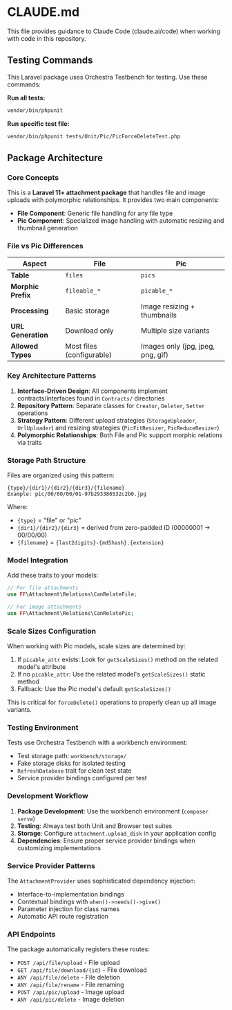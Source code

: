 # CLAUDE.md

This file provides guidance to Claude Code (claude.ai/code) when working with code in this repository.

## Testing Commands

This Laravel package uses Orchestra Testbench for testing. Use these commands:

**Run all tests:**
```bash
vendor/bin/phpunit
```

**Run specific test file:**
```bash
vendor/bin/phpunit tests/Unit/Pic/PicForceDeleteTest.php
```

## Package Architecture

### Core Concepts

This is a **Laravel 11+ attachment package** that handles file and image uploads with polymorphic relationships. It provides two main components:

- **File Component**: Generic file handling for any file type
- **Pic Component**: Specialized image handling with automatic resizing and thumbnail generation

### File vs Pic Differences

| Aspect | File | Pic |
|--------|------|-----|
| **Table** | `files` | `pics` |
| **Morphic Prefix** | `fileable_*` | `picable_*` |
| **Processing** | Basic storage | Image resizing + thumbnails |
| **URL Generation** | Download only | Multiple size variants |
| **Allowed Types** | Most files (configurable) | Images only (jpg, jpeg, png, gif) |

### Key Architecture Patterns

1. **Interface-Driven Design**: All components implement contracts/interfaces found in `Contracts/` directories
2. **Repository Pattern**: Separate classes for `Creator`, `Deleter`, `Setter` operations
3. **Strategy Pattern**: Different upload strategies (`StorageUploader`, `UrlUploader`) and resizing strategies (`PicFitResizer`, `PicReduceResizer`)
4. **Polymorphic Relationships**: Both File and Pic support morphic relations via traits

### Storage Path Structure

Files are organized using this pattern:
```
{type}/{dir1}/{dir2}/{dir3}/{filename}
Example: pic/00/00/00/01-97b293386532c2b0.jpg
```

Where:
- `{type}` = "file" or "pic"
- `{dir1}/{dir2}/{dir3}` = derived from zero-padded ID (00000001 → 00/00/00)
- `{filename}` = `{last2digits}-{md5hash}.{extension}`

### Model Integration

Add these traits to your models:

```php
// For file attachments
use FF\Attachment\Relations\CanRelateFile;

// For image attachments  
use FF\Attachment\Relations\CanRelatePic;
```

### Scale Sizes Configuration

When working with Pic models, scale sizes are determined by:
1. If `picable_attr` exists: Look for `getScaleSizes()` method on the related model's attribute
2. If no `picable_attr`: Use the related model's `getScaleSizes()` static method
3. Fallback: Use the Pic model's default `getScaleSizes()`

This is critical for `forceDelete()` operations to properly clean up all image variants.

### Testing Environment

Tests use Orchestra Testbench with a workbench environment:
- Test storage path: `workbench/storage/`
- Fake storage disks for isolated testing
- `RefreshDatabase` trait for clean test state
- Service provider bindings configured per test

### Development Workflow

1. **Package Development**: Use the workbench environment (`composer serve`)
2. **Testing**: Always test both Unit and Browser test suites
3. **Storage**: Configure `attachment.upload_disk` in your application config
4. **Dependencies**: Ensure proper service provider bindings when customizing implementations

### Service Provider Patterns

The `AttachmentProvider` uses sophisticated dependency injection:
- Interface-to-implementation bindings
- Contextual bindings with `when()->needs()->give()`
- Parameter injection for class names
- Automatic API route registration

### API Endpoints

The package automatically registers these routes:
- `POST /api/file/upload` - File upload
- `GET /api/file/download/{id}` - File download
- `ANY /api/file/delete` - File deletion
- `ANY /api/file/rename` - File renaming
- `POST /api/pic/upload` - Image upload
- `ANY /api/pic/delete` - Image deletion